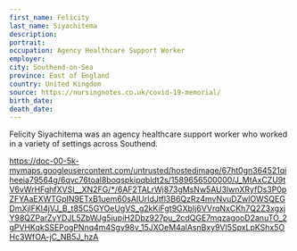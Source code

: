 ```yaml
---
first_name: Felicity
last_name: Siyachitema
description: 
portrait: 
occupation: Agency Healthcare Support Worker
employer: 
city: Southend-on-Sea
province: East of England
country: United Kingdom
source: https://nursingnotes.co.uk/covid-19-memorial/
birth_date: 
death_date: 
---
```


Felicity Siyachitema was an agency healthcare support worker who worked in a variety of settings across Southend. 

https://doc-00-5k-mymaps.googleusercontent.com/untrusted/hostedimage/67ht0gn364521qiheeia79564g/6qvc76toal8boqspkipqbldt2s/1589656500000/J_MtAxCZU9tV6vWrHFghfXVSI__XN2FG/*/6AF2TALrWj873gMsNw5AU3lwnXRyfDs3P0pZFYAaEXWTGpIN9ETxB1uem60sAIUrIdJtfl3B6QzRz4mvNvuDZwlOWSQEGDmXjlFKI4jVJ_B_t85C5GYOeUgVS_g2kKiFgt9GXbIj6VVrqNxCKh7Q2Z3xgxjY98QZParZyYDJL5ZbWJg5jupiH2Dbz927pu_2cdQGE7mqzagooD2anuTO_2gPVHKqkSSEPogPNnq4m4Sgv98v_15JXOeM4alAsnBxy9VI5SpxLpKShx5OHc3WfOA-jC_NB5J_hzA